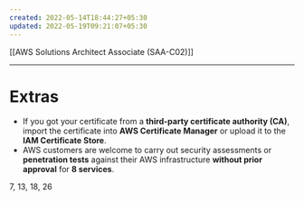 ```yaml
---
created: 2022-05-14T18:44:27+05:30
updated: 2022-05-19T09:21:07+05:30
---
```

[[AWS Solutions Architect Associate (SAA-C02)]]

---
# Extras
- If you got your certificate from a **third-party certificate authority (CA)**, import the certificate into **AWS Certificate Manager** or upload it to the **IAM Certificate Store**.
- AWS customers are welcome to carry out security assessments or **penetration tests** against their AWS infrastructure **without prior approval** for **8 services**.

7, 13, 18, 26